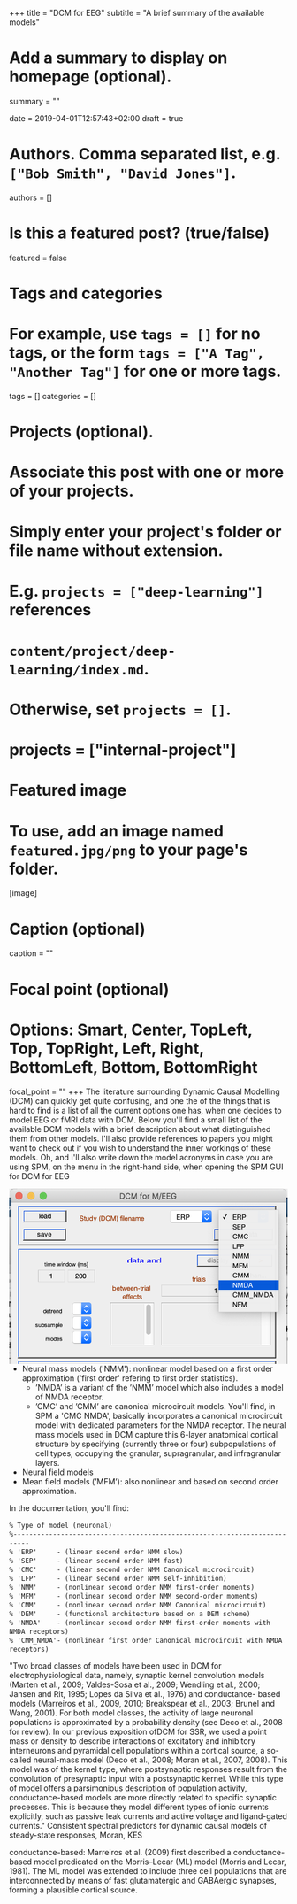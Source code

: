 +++
title = "DCM for EEG"
subtitle = "A brief summary of the available models"

# Add a summary to display on homepage (optional).
summary = ""

date = 2019-04-01T12:57:43+02:00
draft = true

# Authors. Comma separated list, e.g. `["Bob Smith", "David Jones"]`.
authors = []

# Is this a featured post? (true/false)
featured = false

# Tags and categories
# For example, use `tags = []` for no tags, or the form `tags = ["A Tag", "Another Tag"]` for one or more tags.
tags = []
categories = []

# Projects (optional).
#   Associate this post with one or more of your projects.
#   Simply enter your project's folder or file name without extension.
#   E.g. `projects = ["deep-learning"]` references
#   `content/project/deep-learning/index.md`.
#   Otherwise, set `projects = []`.
# projects = ["internal-project"]

# Featured image
# To use, add an image named `featured.jpg/png` to your page's folder.
[image]
  # Caption (optional)
  caption = ""

  # Focal point (optional)
  # Options: Smart, Center, TopLeft, Top, TopRight, Left, Right, BottomLeft, Bottom, BottomRight
  focal_point = ""
+++
The literature surrounding Dynamic Causal Modelling (DCM) can quickly get quite
confusing, and one the of the things that is hard to find is a list of all the
current options one has, when one decides to model EEG or fMRI data with DCM.
Below you'll find a small list of the available DCM models with a brief description
about what distinguished them from other models. I'll also provide references to
papers you might want to check out if you wish to understand the inner workings
of these models.
Oh, and I'll also write down the model acronyms in case you are using SPM, on the
menu in the right-hand side, when opening the SPM GUI for DCM for EEG

<img src="spm_menu.png" style="float: left; margin-right: 10px;"/>

- Neural mass models ('NMM'): nonlinear model based on a first order approximation
('first order' refering to first order statistics).
  - ’NMDA’ is a variant of the ’NMM’ model which also includes a model of NMDA receptor.
  - ’CMC’ and ’CMM’ are canonical microcircuit models. You'll find, in SPM a 'CMC NMDA',
  basically incorporates a canonical microcircuit model with dedicated parameters
  for the NMDA receptor.
The neural mass models used in DCM capture this 6-layer anatomical cortical
 structure by specifying (currently three or four) subpopulations of cell types,
 occupying the granular, supragranular, and infragranular layers.
- Neural field models
- Mean field models (’MFM’): also nonlinear and based on second order approximation.

In the documentation, you'll find:

```
% Type of model (neuronal)
%--------------------------------------------------------------------------
% 'ERP'     - (linear second order NMM slow)
% 'SEP'     - (linear second order NMM fast)
% 'CMC'     - (linear second order NMM Canonical microcircuit)
% 'LFP'     - (linear second order NMM self-inhibition)
% 'NMM'     - (nonlinear second order NMM first-order moments)
% 'MFM'     - (nonlinear second order NMM second-order moments)
% 'CMM'     - (nonlinear second order NMM Canonical microcircuit)
% 'DEM'     - (functional architecture based on a DEM scheme)
% 'NMDA'    - (nonlinear second order NMM first-order moments with NMDA receptors)
% 'CMM_NMDA'- (nonlinear first order Canonical microcircuit with NMDA receptors)
```

"Two broad classes of models have been used in DCM for electrophysiological data, namely, synaptic kernel convolution models (Marten et al., 2009; Valdes-Sosa et al., 2009; Wendling et al., 2000; Jansen and Rit, 1995; Lopes da Silva et al., 1976) and conductance- based models (Marreiros et al., 2009, 2010; Breakspear et al., 2003; Brunel and Wang, 2001). For both model classes, the activity of large neuronal populations is approximated by a probability density (see Deco et al., 2008 for review). In our previous exposition ofDCM for SSR, we used a point mass or density to describe interactions of excitatory and inhibitory interneurons and pyramidal cell populations within a cortical source, a so-called neural-mass model (Deco et al., 2008; Moran et al., 2007, 2008). This model was of the kernel type, where postsynaptic responses result from the convolution of presynaptic input with a postsynaptic kernel. While this type of model offers a parsimonious description of population activity, conductance-based models are more directly related to specific synaptic processes. This is because they model different types of ionic currents explicitly, such as passive leak currents and active voltage and ligand-gated currents."
Consistent spectral predictors for dynamic causal models of steady-state responses, Moran, KES

conductance-based: Marreiros et al. (2009) first described a conductance-based model predicated on the Morris–Lecar (ML) model (Morris and Lecar, 1981).
The ML model was extended to include three cell populations that are interconnected by means of fast glutamatergic and GABAergic synapses, forming a plausible cortical source.
